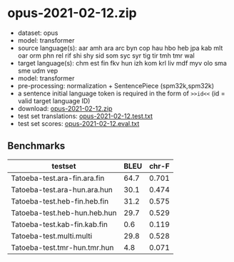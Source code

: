 # opus-2021-02-12.zip

* dataset: opus
* model: transformer
* source language(s): aar amh ara arc byn cop hau hbo heb jpa kab mlt oar orm phn rel rif shi shy sid som syc syr tig tir tmh tmr wal
* target language(s): chm est fin fkv hun izh kom krl liv mdf myv olo sma sme udm vep
* model: transformer
* pre-processing: normalization + SentencePiece (spm32k,spm32k)
* a sentence initial language token is required in the form of `>>id<<` (id = valid target language ID)
* download: [opus-2021-02-12.zip](https://object.pouta.csc.fi/Tatoeba-MT-models/afa-fiu/opus-2021-02-12.zip)
* test set translations: [opus-2021-02-12.test.txt](https://object.pouta.csc.fi/Tatoeba-MT-models/afa-fiu/opus-2021-02-12.test.txt)
* test set scores: [opus-2021-02-12.eval.txt](https://object.pouta.csc.fi/Tatoeba-MT-models/afa-fiu/opus-2021-02-12.eval.txt)

## Benchmarks

| testset               | BLEU  | chr-F |
|-----------------------|-------|-------|
| Tatoeba-test.ara-fin.ara.fin 	| 64.7 	| 0.701 |
| Tatoeba-test.ara-hun.ara.hun 	| 30.1 	| 0.474 |
| Tatoeba-test.heb-fin.heb.fin 	| 31.2 	| 0.575 |
| Tatoeba-test.heb-hun.heb.hun 	| 29.7 	| 0.529 |
| Tatoeba-test.kab-fin.kab.fin 	| 0.6 	| 0.119 |
| Tatoeba-test.multi.multi 	| 29.8 	| 0.528 |
| Tatoeba-test.tmr-hun.tmr.hun 	| 4.8 	| 0.071 |

